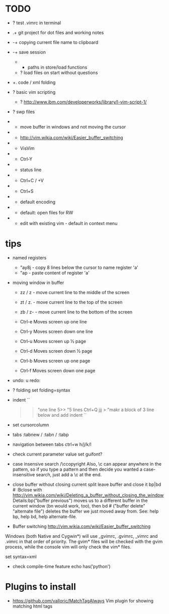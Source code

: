 
TODO
====

* ? test .vimrc in terminal
* .+ git project for dot files and working notes
* -+ copying current file name to clipboard
* -+ save session
    * - paths in store/load functions
    * ? load files on start without questions
* +. code / xml folding

* ? basic vim scripting
    * ? <http://www.ibm.com/developerworks/library/l-vim-script-1/>
* ? swp files

* + move buffer in windows and not moving the cursor
* + http://vim.wikia.com/wiki/Easier_buffer_switching
* + VisVim
* + Ctrl-Y
* + status line
* + Ctrl+C / +V
* + Ctrl+S
* + default encoding
* + default: open files for RW
* + edit with existing vim - default in context menu

tips
====

* named registers
    * "ay8j   - copy 8 lines below the cursor to name register 'a'
    * "ap     - paste content of register 'a'

* moving window in buffer
    * zz / z<Enter> - move current line to the middle of the screen
    * zt / z. - move current line to the top of the screen
    * zb / z- - move current line to the bottom of the screen

    * Ctrl-e Moves screen up one line
    * Ctrl-y Moves screen down one line
    * Ctrl-u Moves screen up ½ page
    * Ctrl-d Moves screen down ½ page
    * Ctrl-b Moves screen up one page
    * Ctrl-f Moves screen down one page

* undo: u
  redo: <Ctrl-R>

* ? folding
  set folding=syntax

* indent
``
  >> "one line
  5>> "5 lines
  Ctrl+Q jjj > "makr a block of 3 line below and add indent
``
* set cursorcolumn
* tabs
    :tabnew / :tabn / :tabp

* navigation between tabs
    ctrl+w h/j/k/l

* check current parameter value
   set guifont?

* case insensive search
	/\ccopyright
	Also, \c can appear anywhere in the pattern, so if you type a pattern and then decide you wanted a case-insensitive search, just add a \c at the end.


* close buffer without closing current split
leave buffer and close it 
	bp|bd # 
    :Bclose
    with http://vim.wikia.com/wiki/Deleting_a_buffer_without_closing_the_window
	Details:bp("buffer previous") moves us to a different buffer in the current window (bn would work, too), then bd # ("buffer delete" "alternate file") deletes the buffer we just moved away from. See: help bp, help bd, help alternate-file.

* Buffer switching 
  http://vim.wikia.com/wiki/Easier_buffer_switching


Windows (both Native and Cygwin*) will use _gvimrc, .gvimrc, _vimrc and .vimrc in that order of priority. The gvim* files will be checked with the gvim process, while the console vim will only check the vim* files.

set syntax=xml

* check compile-time feature
   echo has('python')

Plugins to install
==================

* https://github.com/valloric/MatchTagAlways Vim plugin for showing matching html tags







